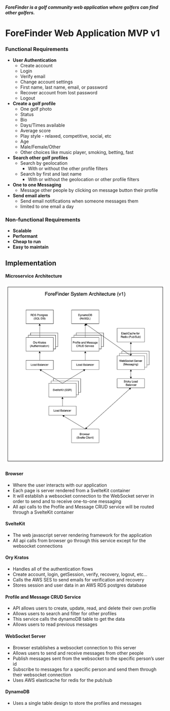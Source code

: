 ##### ForeFinder is a golf community web application where golfers can find other golfers.

# ForeFinder Web Application MVP v1

### Functional Requirements

- **User Authentication**
    - Create account
    - Login
    - Verify email
    - Change account settings
    - First name, last name, email, or password
    - Recover account from lost password
    - Logout
- **Create a golf profile**
    - One golf photo
    - Status
    - Bio
    - Days/Times available
    - Average score
    - Play style - relaxed, competitive, social, etc
    - Age
    - Male/Female/Other
    - Other choices like music player, smoking, betting, fast
- **Search other golf profiles**
    - Search by geolocation
        - With or without the other profile filters
    - Search by first and last name
        - With or without the geolocation or other profile filters
- **One to one Messaging**
    - Message other people by clicking on message button their profile
- **Send email alerts**
    - Send email notifications when someone messages them
    - limited to one email a day

### Non-functional Requirements ###
- **Scalable**
- **Performant**
- **Cheap to run**
- **Easy to maintain**

## Implementation ##

#### Microservice Architecture
![Image](/images/ForeFinder-System-Architecture-v1.png)

#### Browser
- Where the user interacts with our application
- Each page is server rendered from a SvelteKit container
- It will establish a websocket connection to the WebSocket server in order to send and to receive one-to-one messaging
- All api calls to the Profile and Message CRUD service will be routed through a SvelteKit container

#### SvelteKit
- The web javascript server rendering framework for the application
- All api calls from browser go through this service except for the websocket connections

#### Ory Kratos
- Handles all of the authentication flows
- Create account, login, getSession, verify, recovery, logout, etc…
- Calls the AWS SES to send emails for verification and recovery
- Stores session and user data in an AWS RDS postgres database

#### Profile and Message CRUD Service
- API allows users to create, update, read, and delete their own profile
- Allows users to search and filter for other profiles
- This service calls the dynamoDB table to get the data
- Allows users to read previous messages

#### WebSocket Server
- Browser establishes a websocket connection to this server
- Allows users to send and receive messages from other people 
- Publish messages sent from the websocket to the specific person’s user id
- Subscribe to messages for a specific person and send them through their websocket connection
- Uses AWS elasticache for redis for the pub/sub

#### DynamoDB
- Uses a single table design to store the profiles and messages


